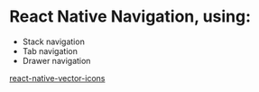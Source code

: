 # React Native Navigation, using:
- Stack navigation
- Tab navigation
- Drawer navigation

[react-native-vector-icons](https://github.com/oblador/react-native-vector-icons)